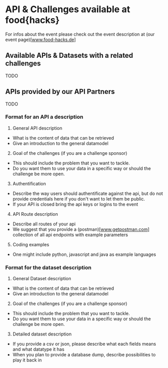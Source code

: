 # API & Challenges available at food{hacks}

For infos about the event please check out the event description at (our event page)[www.food-hacks.de]

## Available APIs & Datasets with a related challenges
TODO

## APIs provided by our API Partners
TODO

### Format for an API a description

1. General API description
  * What is the content of data that can be retrieved
  * Give an introduction to the general datamodel
2. Goal of the challenges (if you are a challenge sponsor)
  * This should include the problem that you want to tackle.
  * Do you want them to use your data in a specific way or should the challenge be more open.
3. Authentification
  * Describe the way users should authentificate against the api, but do not provide credentials here if you don't want to let them be public. 
  * If your API is closed bring the api keys or logins to the event
4. API Route description
  * Describe all routes of your api
  * We suggest that you provide a (postman)[www.getpostman.com] collection of all api endpoints with example parameters
5. Coding examples
  * One might include python, javascript and java as example languages

### Format for the dataset description 

1. General Dataset description
  * What is the content of data that can be retrieved
  * Give an introduction to the general datamodel
2. Goal of the challenges (if you are a challenge sponsor)
  * This should include the problem that you want to tackle.
  * Do you want them to use your data in a specific way or should the challenge be more open.
3. Detailed dataset description
  * If you provide a csv or json, please describe what each fields means and what datatype it has
  * When you plan to provide a database dump, describe possibilities to play it back in
